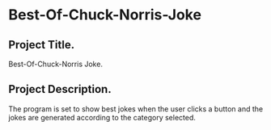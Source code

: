 # Best-Of-Chuck-Norris-Joke

## Project Title.
Best-Of-Chuck-Norris Joke.

## Project Description.
The program is set to show best jokes when the user clicks a button and the jokes are generated according to the category selected.